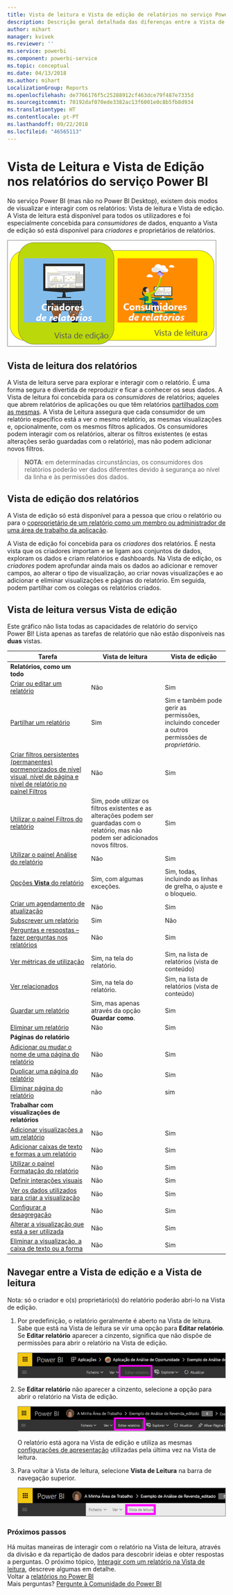 ```yaml
---
title: Vista de leitura e Vista de edição de relatórios no serviço Power BI
description: Descrição geral detalhada das diferenças entre a Vista de leitura e a Vista de edição nos relatórios do serviço Power BI
author: mihart
manager: kvivek
ms.reviewer: ''
ms.service: powerbi
ms.component: powerbi-service
ms.topic: conceptual
ms.date: 04/13/2018
ms.author: mihart
LocalizationGroup: Reports
ms.openlocfilehash: de7766176f5c25288912cf463dce79f487e7335d
ms.sourcegitcommit: 70192daf070ede3382ac13f6001e0c8b5fb8d934
ms.translationtype: HT
ms.contentlocale: pt-PT
ms.lasthandoff: 09/22/2018
ms.locfileid: "46565113"
---
```

# <a name="reading-view-and-editing-view-in-power-bi-service-reports"></a>Vista de Leitura e Vista de Edição nos relatórios do serviço Power BI
No serviço Power BI (mas não no Power BI Desktop), existem dois modos de visualizar e interagir com os relatórios: Vista de leitura e Vista de edição. A Vista de leitura está disponível para todos os utilizadores e foi especialmente concebida para *consumidores* de dados, enquanto a Vista de edição só está disponível para *criadores* e proprietários de relatórios.

![ilustração de criadores e consumidores de relatórios](./media/end-user-reading-view/power-bi-creators-consumers.png)

## <a name="report-reading-view"></a>Vista de leitura dos relatórios

 A Vista de leitura serve para explorar e interagir com o relatório. É uma forma segura e divertida de reproduzir e ficar a conhecer os seus dados. A Vista de leitura foi concebida para os *consumidores* de relatórios; aqueles que abrem relatórios de aplicações ou que têm relatórios [partilhados com as mesmas](../service-share-dashboards.md). A Vista de Leitura assegura que cada consumidor de um relatório específico está a ver o mesmo relatório, as mesmas visualizações e, opcionalmente, com os mesmos filtros aplicados.  Os consumidores podem interagir com os relatórios, alterar os filtros existentes (e estas alterações serão guardadas com o relatório), mas não podem adicionar novos filtros.

>**NOTA**: em determinadas circunstâncias, os consumidores dos relatórios poderão ver dados diferentes devido à segurança ao nível da linha e às permissões dos dados.

## <a name="report-editing-view"></a>Vista de edição dos relatórios

A Vista de edição só está disponível para a pessoa que criou o relatório ou para o [coproprietário de um relatório como um membro ou administrador de uma área de trabalho da aplicação](end-user-create-apps.md).

A Vista de edição foi concebida para os *criadores* dos relatórios. É nesta vista que os criadores importam e se ligam aos conjuntos de dados, exploram os dados e criam relatórios e dashboards. Na Vista de edição, os *criadores* podem aprofundar ainda mais os dados ao adicionar e remover campos, ao alterar o tipo de visualização, ao criar novas visualizações e ao adicionar e eliminar visualizações e páginas do relatório. Em seguida, podem partilhar com os colegas os relatórios criados.

## <a name="reading-view-versus-editing-view"></a>Vista de leitura versus Vista de edição
Este gráfico não lista todas as capacidades de relatório do serviço Power BI! Lista apenas as tarefas de relatório que não estão disponíveis nas **duas** vistas.


|Tarefa  | Vista de leitura  | Vista de edição |
|-------------------------|-------|-------|
|**Relatórios, como um todo**  |
| [Criar ou editar um relatório](../service-report-create-new.md) | Não  | Sim |
| [Partilhar um relatório](../service-share-reports.md)| Sim | Sim e também pode gerir as permissões, incluindo conceder a outros permissões de *proprietário*. |
| [Criar filtros persistentes (permanentes) pormenorizados de nível visual, nível de página e nível de relatório no painel Filtros](../power-bi-report-add-filter.md) | Não  | Sim |
| [Utilizar o painel Filtros do relatório](end-user-report-filter.md) | Sim, pode utilizar os filtros existentes e as alterações podem ser guardadas com o relatório, mas não podem ser adicionados novos filtros. | Sim |
| [Utilizar o painel Análise do relatório](../service-analytics-pane.md) | Não | Sim |
| [Opções **Vista** do relatório](../power-bi-report-display-settings.md) | Sim, com algumas exceções. | Sim, todas, incluindo as linhas de grelha, o ajuste e o bloqueio. |
| [Criar um agendamento de atualização](../refresh-data.md) | Não  | Sim |
| [Subscrever um relatório](end-user-subscribe.md) | Sim | Não |
| [Perguntas e respostas – fazer perguntas nos relatórios](end-user-q-and-a.md) | Não  | Sim |
| [Ver métricas de utilização ](../service-usage-metrics.md) | Sim, na tela do relatório. | Sim, na lista de relatórios (vista de conteúdo) |
| [Ver relacionados](end-user-related.md) | Sim, na tela do relatório. | Sim, na lista de relatórios (vista de conteúdo) |
| [Guardar um relatório](../service-report-save.md) | Sim, mas apenas através da opção **Guardar como**. | Sim |
| [Eliminar um relatório](end-user-delete.md) | Não  | Sim |
|**Páginas do relatório** |
| [Adicionar ou mudar o nome de uma página do relatório](../power-bi-report-add-page.md)  | Não  | Sim  |
| [Duplicar uma página do relatório](../power-bi-report-copy-paste-page.md) | Não  | Sim |
| [Eliminar página do relatório](end-user-delete.md) | não | sim |
|**Trabalhar com visualizações de relatórios**|
| [Adicionar visualizações a um relatório](../visuals/power-bi-report-add-visualizations-i.md) | Não  | Sim |
| [Adicionar caixas de texto e formas a um relatório](../power-bi-reports-add-text-and-shapes.md) | Não  | Sim |
| [Utilizar o painel Formatação do relatório](../service-the-report-editor-take-a-tour.md) | Não | Sim |
| [Definir interações visuais](end-user-interactions.md) | Não  | Sim |
| [Ver os dados utilizados para criar a visualização](end-user-show-data.md) | Não  | Sim |
| [Configurar a desagregação](end-user-drill.md) | Não  | Sim |
| [Alterar a visualização que está a ser utilizada](../visuals/power-bi-report-change-visualization-type.md) | Não | Sim|
| [Eliminar a visualização, a caixa de texto ou a forma](end-user-delete.md)| Não | Sim |


## <a name="navigating-between-editing-view-and-reading-view"></a>Navegar entre a Vista de edição e a Vista de leitura
Nota: só o criador e o(s) proprietário(s) do relatório poderão abri-lo na Vista de edição.

1. Por predefinição, o relatório geralmente é aberto na Vista de leitura. Sabe que está na Vista de leitura se vir uma opção para **Editar relatório**. Se **Editar relatório** aparecer a cinzento, significa que não dispõe de permissões para abrir o relatório na Vista de edição.

   ![opção Editar relatório a cinzento](./media/end-user-reading-view/power-bi-edit-report-grey.png)

2. Se **Editar relatório** não aparecer a cinzento, selecione a opção para abrir o relatório na Vista de edição.

   ![opção Editar relatório](./media/end-user-reading-view/power-bi-edit-report.png)

   O relatório está agora na Vista de edição e utiliza as mesmas [configurações de apresentação](../power-bi-report-display-settings.md) utilizadas pela última vez na Vista de leitura.

2. Para voltar à Vista de leitura, selecione **Vista de Leitura** na barra de navegação superior.

    ![Opção Vista de leitura](./media/end-user-reading-view/power-bi-reading-view.png)



### <a name="next-steps"></a>Próximos passos
Há muitas maneiras de interagir com o relatório na Vista de leitura, através da divisão e da repartição de dados para descobrir ideias e obter respostas a perguntas.  O próximo tópico, [Interagir com um relatório na Vista de leitura](../service-interact-with-a-report-in-editing-view.md), descreve algumas em detalhe.    
Voltar a [relatórios no Power BI](end-user-reports.md)    
Mais perguntas? [Pergunte à Comunidade do Power BI](http://community.powerbi.com/)
